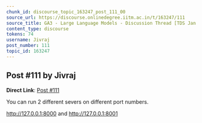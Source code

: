 ```yaml
---
chunk_id: discourse_topic_163247_post_111_00
source_url: https://discourse.onlinedegree.iitm.ac.in/t/163247/111
source_title: GA3 - Large Language Models - Discussion Thread [TDS Jan 2025]
content_type: discourse
tokens: 74
username: Jivraj
post_number: 111
topic_id: 163247
---
```


## Post #111 by Jivraj

**Direct Link**: [Post #111](https://discourse.onlinedegree.iitm.ac.in/t/163247/111)

You can run 2 different severs on different port numbers.

http://127.0.0.1:8000 and http://127.0.0.1:8001
